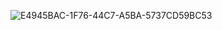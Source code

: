 ![E4945BAC-1F76-44C7-A5BA-5737CD59BC53](https://user-images.githubusercontent.com/119854821/228454369-508b4bfc-09ce-49f8-a1b0-89b47795c9b0.jpg)
